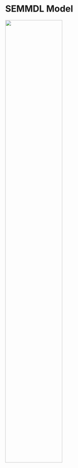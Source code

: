 # SEMMDL Model

<img src="https://github.com/chenbocqu/MyPaper/tree/master/pic/semmdl_model.png" width="60%"/>

